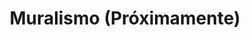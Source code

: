 ---
layout: monotematica/art
order: 4
title: Muralismo (Próximamente)
ref: monotematica/muralismo
img: mural.jpg
---